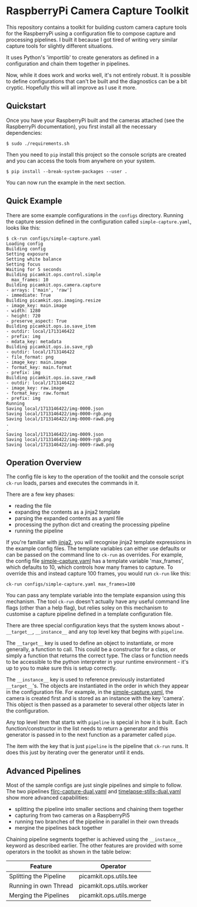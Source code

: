 # RaspberryPi Camera Capture Toolkit

This repository contains a toolkit for building custom camera capture tools for the RaspberryPi using a 
configuration file to compose capture and processing pipelines. I built it because I got tired of
writing very similar capture tools for slightly different situations.

It uses Python's 'importlib' to create generators as defined in a configuration and chain
them together in pipelines.

Now, while it does work and works well, it's not entirely robust. It is possible to define configurations
that can't be built and the diagnostics can be a bit cryptic. Hopefully this will all improve as I
use it more.

## Quickstart

Once you have your RaspberryPi built and the cameras attached (see the RaspberryPi documentation), you
first install all the necessary dependencies:

    $ sudo ./requirements.sh

Then you need to `pip` install this project so the console scripts are created and you can access the
tools from anywhere on your system.

    $ pip install --break-system-packages --user . 

You can now run the example in the next section.

## Quick Example

There are some example configurations in the `configs` directory. Running the capture session defined in the
configuration called `simple-capture.yaml`, looks like this:

    $ ck-run configs/simple-capture.yaml 
    Loading config
    Building config
    Setting exposure
    Setting white balance
    Setting focus
    Waiting for 5 seconds
    Building picamkit.ops.control.simple
      max_frames: 10
    Building picamkit.ops.camera.capture
    - arrays: ['main', 'raw']
    - immediate: True
    Building picamkit.ops.imaging.resize
    - image_key: main.image
    - width: 1280
    - height: 720
    - preserve_aspect: True
    Building picamkit.ops.io.save_item
    - outdir: local/1713146422
    - prefix: img
    - mdata_key: metadata
    Building picamkit.ops.io.save_rgb
    - outdir: local/1713146422
    - file_format: png
    - image_key: main.image
    - format_key: main.format
    - prefix: img
    Building picamkit.ops.io.save_raw8
    - outdir: local/1713146422
    - image_key: raw.image
    - format_key: raw.format
    - prefix: img
    Running
    Saving local/1713146422/img-0000.json
    Saving local/1713146422/img-0000-rgb.png
    Saving local/1713146422/img-0000-raw8.png
    .
    .
    Saving local/1713146422/img-0009.json
    Saving local/1713146422/img-0009-rgb.png
    Saving local/1713146422/img-0009-raw8.png


## Operation Overview

The config file is key to the operation of the toolkit and the console script `ck-run` loads, parses and executes
the commands in it.

There are a few key phases:

* reading the file
* expanding the contents as a jinja2 template
* parsing the expanded contents as a yaml file
* processing the python dict and creating the processing pipeline
* running the pipeline

If you're familiar with [jinja2](https://palletsprojects.com/p/jinja/), you will recognise jinja2 
template expressions in the example config files. The template variables can either use defaults or can
be passed on the command line to `ck-run` as overrides. For example, the config file [simple-capture.yaml](configs/simple-capture.yaml)
has a template variable 'max_frames', which defaults to 10, which controls how many frames to capture. To override this and
instead capture 100 frames, you would run `ck-run` like this:

    ck-run configs/simple-capture.yaml max_frames=100

You can pass any template variable into the template expansion using this mechanism. The tool `ck-run` doesn't 
actually have any useful command line flags (other than a help flag), but relies soley on this mechanism to
customise a capture pipeline defined in a template configuration file.

There are three special configuration keys that the system knows about - `__target__`, `__instance__` and any top level
key that begins with `pipeline`.

The `__target__` key is used to define an object to instantiate, or more generally, a function to call. This could
be a constructor for a class, or simply a function that returns the correct type. The class or function needs
to be accessible to the python interpreter in your runtime environment - it's up to you to make sure this is
setup correctly.

The `__instance__` key is used to reference previously instantiated `__target__`'s. The objects are instantiated in the
order in which they appear in the configuration file. For example, in the [simple-capture.yaml](configs/simple-capture.yaml),
the camera is created first and is stored as an instance with the key 'camera'. This object is then passed
as a parameter to several other objects later in the configuration.

Any top level item that starts with `pipeline` is special in how it is built. Each function/constructor in the list needs to 
return a generator and this generator is passed in to the next function as a parameter called `pipe`.

The item with the key that is just `pipeline` is the pipeline that `ck-run` runs. It does this just by iterating over
the generator until it ends.

## Advanced Pipelines

Most of the sample configs are just single pipelines and simple to follow. The two pipelines 
[flirc-capture-dual.yaml](configs/flirc-capture-dual.yaml) and [timelapse-stills-dual.yaml](configs/timelapse-stills-dual.yaml)
show more advanced capabilities:

* splitting the pipeline into smaller sections and chaining them together
* capturing from two cameras on a RaspberryPi5
* running two branches of the pipeline in parallel in their own threads
* mergine the pipelines back together

Chaining pipeline segments together is achieved using the `__instance__` keyword as described earlier.
The other features are provided with some operators in the toolkit as shown in the table below:

| Feature                | Operator                  |
| ---------------------- | ------------------------- |
| Splitting the Pipeline | picamkit.ops.utils.tee    |
| Running in own Thread  | picamkit.ops.utils.worker |
| Merging the Pipelines  | picamkit.ops.utils.merge  |

